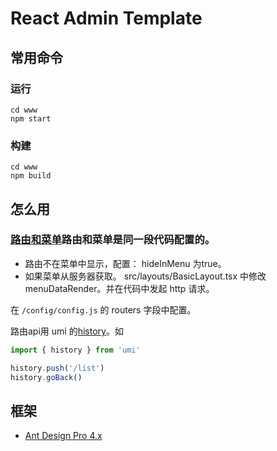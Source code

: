 # React Admin Template
## 常用命令
### 运行
```
cd www
npm start
```
### 构建
```
cd www
npm build
```

## 怎么用
### [路由和菜单](https://pro.ant.design/docs/router-and-nav-cn)路由和菜单是同一段代码配置的。
* 路由不在菜单中显示，配置： hideInMenu 为true。 
* 如果菜单从服务器获取。  src/layouts/BasicLayout.tsx 中修改 menuDataRender。并在代码中发起 http 请求。

在 `/config/config.js` 的 routers 字段中配置。

路由api用 umi 的[history](https://umijs.org/api#history)。如
```js
import { history } from 'umi'

history.push('/list')
history.goBack()
```

## 框架
* [Ant Design Pro 4.x](https://pro.ant.design/index-cn/)